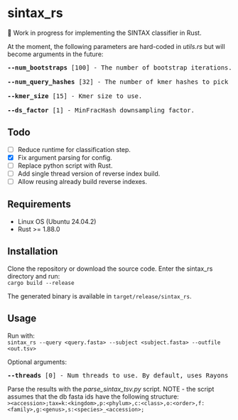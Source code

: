# sintax_rs
🚧 Work in progress for implementing the SINTAX classifier in Rust.

At the moment, the following parameters are hard-coded in *utils.rs* but will become arguments in the future:<br>
<pre>
<b>--num_bootstraps</b> [100] - The number of bootstrap iterations.

<b>--num_query_hashes</b> [32] - The number of kmer hashes to pick during each bootstrap iteration.

<b>--kmer_size</b> [15] - Kmer size to use.

<b>--ds_factor</b> [1] - MinFracHash downsampling factor.
</pre>

## Todo
- [ ] Reduce runtime for classification step.
- [x] Fix argument parsing for config.
- [ ] Replace python script with Rust.
- [ ] Add single thread version of reverse index build.
- [ ] Allow reusing already build reverse indexes.

## Requirements
- Linux OS (Ubuntu 24.04.2)
- Rust >= 1.88.0

## Installation
Clone the repository or download the source code. Enter the sintax_rs directory and run:<br>
`cargo build --release`

The generated binary is available in `target/release/sintax_rs`.

## Usage
Run with:<br>
`sintax_rs --query <query.fasta> --subject <subject.fasta> --outfile <out.tsv>`

Optional arguments:
<pre>
<b>--threads</b> [0] - Num threads to use. By default, uses Rayons built in preset.
</pre>


Parse the results with the <em>parse_sintax_tsv.py</em> script. NOTE - the script assumes that the db fasta ids have the following structure:<br>
`><accession>;tax=k:<kingdom>,p:<phylum>,c:<class>,o:<order>,f:<family>,g:<genus>,s:<species>_<accession>;`
